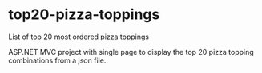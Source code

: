 # top20-pizza-toppings
List of top 20 most ordered pizza toppings

ASP.NET MVC project with single page to display the top 20 pizza topping combinations from a json file.


